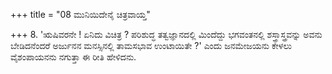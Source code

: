 +++
title = "08 ಮುನಿಯಿದೇನೈ ಚಿತ್ರವಾಯ್ತ"

+++
8. 'ಋಷಿವರನೇ ! ಏನಿದು ವಿಚಿತ್ರ ? ಪರಿಶುದ್ಧ ತತ್ವಜ್ಞಾನದಲ್ಲಿ ಮಿಂದೆದ್ದು ಭಗವಂತನಲ್ಲಿ ಶಸ್ತ್ರಾಸ್ತ್ರವನ್ನು ಅವನು ಬೇಡಿದನೆಂದರೆ ಅರ್ಜುನನ ಮನಸ್ಸಿನಲ್ಲಿ ತಾಮಸಭಾವ ಉಂಟಾಯಿತೇ ?' ಎಂದು ಜನಮೇಜಯನು ಕೇಳಲು ವೈಶಂಪಾಯನನು  ನಗುತ್ತಾ ಈ ರೀತಿ ಹೇಳಿದನು.